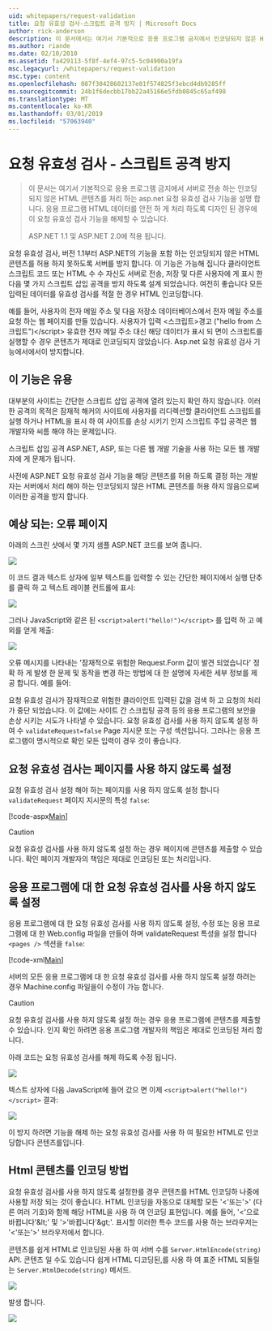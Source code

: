 ```yaml
---
uid: whitepapers/request-validation
title: 요청 유효성 검사-스크립트 공격 방지 | Microsoft Docs
author: rick-anderson
description: 이 문서에서는 여기서 기본적으로 응용 프로그램 금지에서 인코딩되지 않은 HTML 콘텐츠 submitt 처리 하는 asp.net 요청 유효성 검사 기능을 설명 하는 중...
ms.author: riande
ms.date: 02/10/2010
ms.assetid: fa429113-5f8f-4ef4-97c5-5c04900a19fa
msc.legacyurl: /whitepapers/request-validation
msc.type: content
ms.openlocfilehash: 087f30428602137e01f574825f3ebcd4db9285ff
ms.sourcegitcommit: 24b1f6decbb17bb22a45166e5fdb0845c65af498
ms.translationtype: MT
ms.contentlocale: ko-KR
ms.lasthandoff: 03/01/2019
ms.locfileid: "57063940"
---
```

<a name="request-validation---preventing-script-attacks"></a>요청 유효성 검사 - 스크립트 공격 방지
====================
> 이 문서는 여기서 기본적으로 응용 프로그램 금지에서 서버로 전송 하는 인코딩되지 않은 HTML 콘텐츠를 처리 하는 asp.net 요청 유효성 검사 기능을 설명 합니다. 응용 프로그램 HTML 데이터를 안전 하 게 처리 하도록 디자인 된 경우에이 요청 유효성 검사 기능을 해제할 수 있습니다.
> 
> ASP.NET 1.1 및 ASP.NET 2.0에 적용 됩니다.


요청 유효성 검사, 버전 1.1부터 ASP.NET의 기능을 포함 하는 인코딩되지 않은 HTML 콘텐츠를 허용 하지 못하도록 서버를 방지 합니다. 이 기능은 가능해 집니다 클라이언트 스크립트 코드 또는 HTML 수 수 자신도 서버로 전송, 저장 및 다른 사용자에 게 표시 한 다음 몇 가지 스크립트 삽입 공격을 방지 하도록 설계 되었습니다. 여전히 좋습니다 모든 입력된 데이터를 유효성 검사를 적절 한 경우 HTML 인코딩합니다.

예를 들어, 사용자의 전자 메일 주소 및 다음 저장소 데이터베이스에서 전자 메일 주소를 요청 하는 웹 페이지를 만들 있습니다. 사용자가 입력 &lt;스크립트&gt;경고 ("hello from 스크립트")&lt;/script&gt; 유효한 전자 메일 주소 대신 해당 데이터가 표시 되 면이 스크립트를 실행할 수 경우 콘텐츠가 제대로 인코딩되지 않았습니다. Asp.net 요청 유효성 검사 기능에서에서이 방지합니다.

## <a name="why-this-feature-is-useful"></a>이 기능은 유용

대부분의 사이트는 간단한 스크립트 삽입 공격에 열려 있는지 확인 하지 않습니다. 이러한 공격의 목적은 잠재적 해커의 사이트에 사용자를 리디렉션할 클라이언트 스크립트를 실행 하거나 HTML을 표시 하 여 사이트를 손상 시키기 인지 스크립트 주입 공격은 웹 개발자와 씨름 해야 하는 문제입니다.

스크립트 삽입 공격 ASP.NET, ASP, 또는 다른 웹 개발 기술을 사용 하는 모든 웹 개발자에 게 문제가 됩니다.

사전에 ASP.NET 요청 유효성 검사 기능을 해당 콘텐츠를 허용 하도록 결정 하는 개발자는 서버에서 처리 해야 하는 인코딩되지 않은 HTML 콘텐츠를 허용 하지 않음으로써 이러한 공격을 방지 합니다.

## <a name="what-to-expect-error-page"></a>예상 되는: 오류 페이지

아래의 스크린 샷에서 몇 가지 샘플 ASP.NET 코드를 보여 줍니다.

![](request-validation/_static/image1.png)

이 코드 결과 텍스트 상자에 일부 텍스트를 입력할 수 있는 간단한 페이지에서 실행 단추를 클릭 하 고 텍스트 레이블 컨트롤에 표시:

![](request-validation/_static/image2.png)

그러나 JavaScript와 같은 된 `<script>alert("hello!")</script>` 를 입력 하 고 예외를 얻게 제출:

![](request-validation/_static/image3.png)

오류 메시지를 나타내는 '잠재적으로 위험한 Request.Form 값이 발견 되었습니다' 정확 하 게 발생 한 문제 및 동작을 변경 하는 방법에 대 한 설명에 자세한 세부 정보를 제공 합니다. 예를 들어:

요청 유효성 검사가 잠재적으로 위험한 클라이언트 입력된 값을 검색 하 고 요청의 처리가 중단 되었습니다. 이 값에는 사이트 간 스크립팅 공격 등의 응용 프로그램의 보안을 손상 시키는 시도가 나타낼 수 있습니다. 요청 유효성 검사를 사용 하지 않도록 설정 하 여 수 `validateRequest=false` Page 지시문 또는 구성 섹션입니다. 그러나는 응용 프로그램이 명시적으로 확인 모든 입력이 경우 것이 좋습니다.

## <a name="disabling-request-validation-on-a-page"></a>요청 유효성 검사는 페이지를 사용 하지 않도록 설정

요청 유효성 검사 설정 해야 하는 페이지를 사용 하지 않도록 설정 합니다 `validateRequest` 페이지 지시문의 특성 `false`:

[!code-aspx[Main](request-validation/samples/sample1.aspx)]

> [!CAUTION]
> 요청 유효성 검사를 사용 하지 않도록 설정 하는 경우 페이지에 콘텐츠를 제출할 수 있습니다. 확인 페이지 개발자의 책임은 제대로 인코딩된 또는 처리입니다.

## <a name="disabling-request-validation-for-your-application"></a>응용 프로그램에 대 한 요청 유효성 검사를 사용 하지 않도록 설정

응용 프로그램에 대 한 요청 유효성 검사를 사용 하지 않도록 설정, 수정 또는 응용 프로그램에 대 한 Web.config 파일을 만들어 하며 validateRequest 특성을 설정 합니다 `<pages />` 섹션을 `false`:

[!code-xml[Main](request-validation/samples/sample2.xml)]

서버의 모든 응용 프로그램에 대 한 요청 유효성 검사를 사용 하지 않도록 설정 하려는 경우 Machine.config 파일을이 수정이 가능 합니다.

> [!CAUTION]
> 요청 유효성 검사를 사용 하지 않도록 설정 하는 경우 응용 프로그램에 콘텐츠를 제출할 수 있습니다. 인지 확인 하려면 응용 프로그램 개발자의 책임은 제대로 인코딩된 처리 합니다.

아래 코드는 요청 유효성 검사를 해제 하도록 수정 됩니다.

![](request-validation/_static/image4.png)

텍스트 상자에 다음 JavaScript에 들어 갔으 면 이제 `<script>alert("hello!")</script>` 결과:

![](request-validation/_static/image5.png)

이 방지 하려면 기능을 해제 하는 요청 유효성 검사를 사용 하 여 필요한 HTML로 인코딩합니다 콘텐츠를입니다.

## <a name="how-to-html-encode-content"></a>Html 콘텐츠를 인코딩 방법

요청 유효성 검사를 사용 하지 않도록 설정한를 경우 콘텐츠를 HTML 인코딩하 나중에 사용할 저장 되는 것이 좋습니다. HTML 인코딩을 자동으로 대체할 모든 '&lt;'또는'&gt;' (다른 여러 기호)와 함께 해당 HTML을 사용 하 여 인코딩 표현입니다. 예를 들어, '&lt;'으로 바뀝니다'&amp;lt;' 및 '&gt;'바뀝니다'&amp;gt;'. 표시할 이러한 특수 코드를 사용 하는 브라우저는 '&lt;'또는'&gt;' 브라우저에서 합니다.

콘텐츠를 쉽게 HTML로 인코딩된 사용 하 여 서버 수를 `Server.HtmlEncode(string)` API. 콘텐츠 일 수도 있습니다 쉽게 HTML 디코딩된,를 사용 하 여 표준 HTML 되돌릴는 `Server.HtmlDecode(string)` 메서드.

![](request-validation/_static/image6.png)

발생 합니다.

![](request-validation/_static/image7.png)
